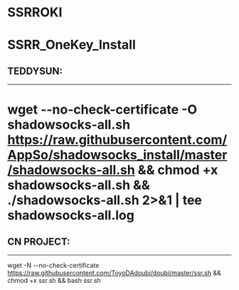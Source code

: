 # SSRROKI
SSRR_OneKey_Install
============
## TEDDYSUN:
-----------
wget --no-check-certificate -O shadowsocks-all.sh https://raw.githubusercontent.com/AppSo/shadowsocks_install/master/shadowsocks-all.sh
&& chmod +x shadowsocks-all.sh && ./shadowsocks-all.sh 2>&1 | tee shadowsocks-all.log
===========
## CN PROJECT:
-----------
wget -N --no-check-certificate https://raw.githubusercontent.com/ToyoDAdoubi/doubi/master/ssr.sh && chmod +x ssr.sh && bash ssr.sh
